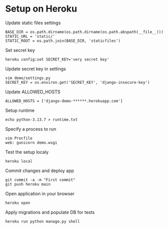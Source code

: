 # Setup on Heroku

Update static files settings

```
BASE_DIR = os.path.dirname(os.path.dirname(os.path.abspath(__file__)))
STATIC_URL = 'static/'
STATIC_ROOT = os.path.join(BASE_DIR, 'staticfiles')
```

Set secret key

```
heroku config:set SECRET_KEY='very secret key'
```

Update secret key in settings


```
vim demo/settings.py
SECRET_KEY = os.environ.get('SECRET_KEY', 'django-insecure-key')
```

Update ALLOWED_HOSTS

```
ALLOWED_HOSTS = ['django-demo-******.herokuapp.com']

```

Setup runtime

```
echo python-3.13.7 > runtime.txt

```

Specify a process to run

```
vim Procfile
web: gunicorn demo.wsgi
```

Test the setup localy

```
heroku local
```

Commit changes and deploy app

```
git commit -a -m "First commit"
git push heroku main
```

Open application in your browser

```
heroku open
```

Apply migrations and populate DB for tests

```
heroku run python manage.py shell
```
